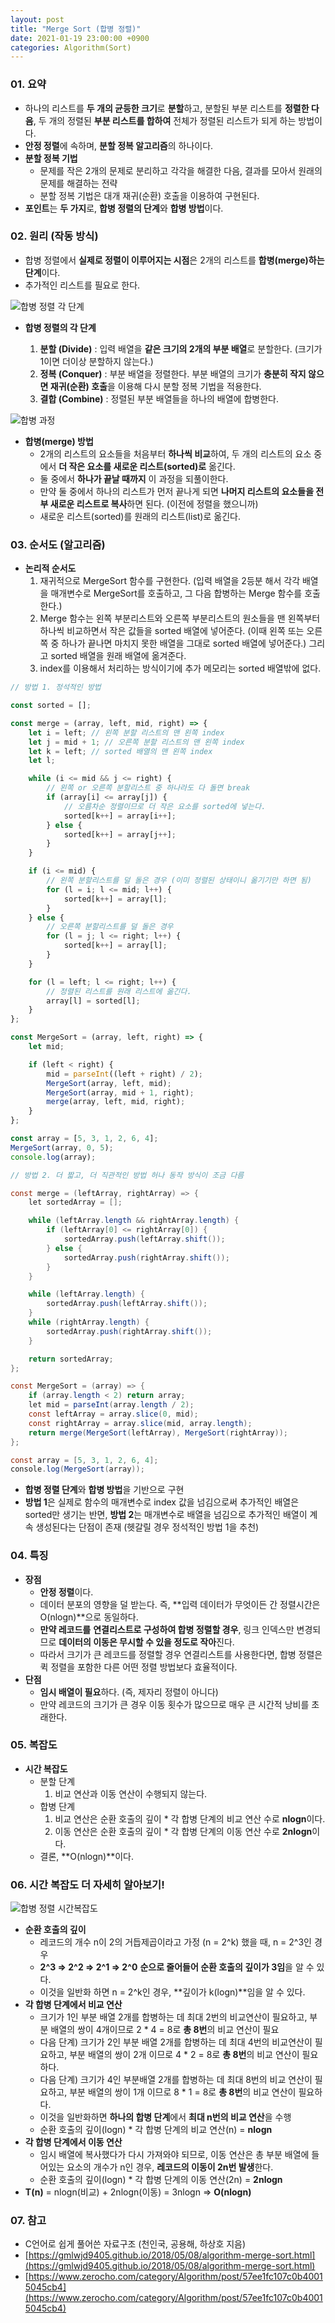 ```yaml
---
layout: post
title: "Merge Sort (합병 정렬)"
date: 2021-01-19 23:00:00 +0900
categories: Algorithm(Sort)
---
```


### 01. 요약

- 하나의 리스트를 **두 개의 균등한 크기**로 **분할**하고, 분할된 부분 리스트를 **정렬한 다음**, 두 개의 정렬된 **부분 리스트를 합하여** 전체가 정렬된 리스트가 되게 하는 방법이다.
- **안정 정렬**에 속하며, **분할 정복 알고리즘**의 하나이다.
- **분할 정복 기법**
  - 문제를 작은 2개의 문제로 분리하고 각각을 해결한 다음, 결과를 모아서 원래의 문제를 해결하는 전략
  - 분할 정복 기법은 대개 재귀(순환) 호출을 이용하여 구현된다.
- **포인트**는 **두 가지**로, **합병 정렬의 단계**와 **합병 방법**이다.

### 02. 원리 (작동 방식)

- 합병 정렬에서 **실제로 정렬이 이루어지는 시점**은 2개의 리스트를 **합병(merge)하는 단계**이다.
- 추가적인 리스트를 필요로 한다.

![합병 정렬 각 단계](/public/img/Sort/mergesort1.JPG)

- **합병 정렬의 각 단계**

  1. **분할 (Divide)** : 입력 배열을 **같은 크기의 2개의 부분 배열**로 분할한다. (크기가 1이면 더이상 분할하지 않는다.)
  2. **정복 (Conquer)** : 부분 배열을 정렬한다. 부분 배열의 크기가 **충분히 작지 않으면 재귀(순환) 호출**을 이용해 다시 분할 정복 기법을 적용한다.
  3. **결합 (Combine)** : 정렬된 부분 배열들을 하나의 배열에 합병한다.

![합병 과정](/public/img/Sort/mergesort2.JPG)

- **합병(merge) 방법**
  - 2개의 리스트의 요소들을 처음부터 **하나씩 비교**하여, 두 개의 리스트의 요소 중에서 **더 작은 요소를 새로운 리스트(sorted)로** 옮긴다.
  - 둘 중에서 **하나가 끝날 때까지** 이 과정을 되풀이한다.
  - 만약 둘 중에서 하나의 리스트가 먼저 끝나게 되면 **나머지 리스트의 요소들을 전부 새로운 리스트로 복사**하면 된다. (이전에 정렬을 했으니까)
  - 새로운 리스트(sorted)를 원래의 리스트(list)로 옮긴다.

### 03. 순서도 (알고리즘)

- **논리적 순서도**
  1. 재귀적으로 MergeSort 함수를 구현한다. (입력 배열을 2등분 해서 각각 배열을 매개변수로 MergeSort를 호출하고, 그 다음 합병하는 Merge 함수를 호출한다.)
  2. Merge 함수는 왼쪽 부분리스트와 오른쪽 부분리스트의 원소들을 맨 왼쪽부터 하나씩 비교하면서 작은 값들을 sorted 배열에 넣어준다. (이때 왼쪽 또는 오른쪽 중 하나가 끝나면 마치지 못한 배열을 그대로 sorted 배열에 넣어준다.) 그리고 sorted 배열을 원래 배열에 옮겨준다.
  3. index를 이용해서 처리하는 방식이기에 추가 메모리는 sorted 배열밖에 없다.

```jsx
// 방법 1. 정석적인 방법

const sorted = [];

const merge = (array, left, mid, right) => {
	let i = left; // 왼쪽 분할 리스트의 맨 왼쪽 index
	let j = mid + 1; // 오른쪽 분할 리스트의 맨 왼쪽 index
	let k = left; // sorted 배열의 맨 왼쪽 index
	let l;

	while (i <= mid && j <= right) {
		// 왼쪽 or 오른쪽 분할리스트 중 하나라도 다 돌면 break
		if (array[i] <= array[j]) {
			// 오름차순 정렬이므로 더 작은 요소를 sorted에 넣는다.
			sorted[k++] = array[i++];
		} else {
			sorted[k++] = array[j++];
		}
	}

	if (i <= mid) {
		// 왼쪽 분할리스트를 덜 돌은 경우 (이미 정렬된 상태이니 옮기기만 하면 됨)
		for (l = i; l <= mid; l++) {
			sorted[k++] = array[l];
		}
	} else {
		// 오른쪽 분할리스트를 덜 돌은 경우
		for (l = j; l <= right; l++) {
			sorted[k++] = array[l];
		}
	}

	for (l = left; l <= right; l++) {
		// 정렬된 리스트를 원래 리스트에 옮긴다.
		array[l] = sorted[l];
	}
};

const MergeSort = (array, left, right) => {
	let mid;

	if (left < right) {
		mid = parseInt((left + right) / 2);
		MergeSort(array, left, mid);
		MergeSort(array, mid + 1, right);
		merge(array, left, mid, right);
	}
};

const array = [5, 3, 1, 2, 6, 4];
MergeSort(array, 0, 5);
console.log(array);
```

```java
// 방법 2. 더 짧고, 더 직관적인 방법 허나 동작 방식이 조금 다름

const merge = (leftArray, rightArray) => {
	let sortedArray = [];

	while (leftArray.length && rightArray.length) {
		if (leftArray[0] <= rightArray[0]) {
			sortedArray.push(leftArray.shift());
		} else {
			sortedArray.push(rightArray.shift());
		}
	}

	while (leftArray.length) {
		sortedArray.push(leftArray.shift());
	}
	while (rightArray.length) {
		sortedArray.push(rightArray.shift());
	}

	return sortedArray;
};

const MergeSort = (array) => {
	if (array.length < 2) return array;
	let mid = parseInt(array.length / 2);
	const leftArray = array.slice(0, mid);
	const rightArray = array.slice(mid, array.length);
	return merge(MergeSort(leftArray), MergeSort(rightArray));
};

const array = [5, 3, 1, 2, 6, 4];
console.log(MergeSort(array));
```

- **합병 정렬 단계**와 **합병 방법**을 기반으로 구현
- **방법 1**은 실제로 함수의 매개변수로 index 값을 넘김으로써 추가적인 배열은 sorted만 생기는 반면, **방법 2**는 매개변수로 배열을 넘김으로 추가적인 배열이 계속 생성된다는 단점이 존재 (헷갈릴 경우 정석적인 방법 1을 추천)

### 04. 특징

- **장점**
  - **안정 정렬**이다.
  - 데이터 분포의 영향을 덜 받는다. 즉, **입력 데이터가 무엇이든 간 정렬시간은 O(nlogn)**으로 동일하다.
  - **만약 레코드를** **연결리스트로 구성하여 합병 정렬할 경우**, 링크 인덱스만 변경되므로 **데이터의 이동은 무시할 수 있을 정도로 작아**진다.
  - 따라서 크기가 큰 레코드를 정렬할 경우 연결리스트를 사용한다면, 합병 정렬은 퀵 정렬을 포함한 다른 어떤 정렬 방법보다 효율적이다.
- **단점**
  - **임시 배열이 필요**하다. (즉, 제자리 정렬이 아니다)
  - 만약 레코드의 크기가 큰 경우 이동 횟수가 많으므로 매우 큰 시간적 낭비를 초래한다.

### 05. 복잡도

- **시간 복잡도**
  - 분할 단계
    1. 비교 연산과 이동 연산이 수행되지 않는다.
  - 합병 단계
    1. 비교 연산은 순환 호출의 깊이 \* 각 합병 단계의 비교 연산 수로 **nlogn**이다.
    2. 이동 연산은 순환 호출의 깊이 \* 각 합병 단계의 이동 연산 수로 **2nlogn**이다.
  - 결론, **O(nlogn)**이다.

### 06. 시간 복잡도 더 자세히 알아보기!

![합병 정렬 시간복잡도](/public/img/Sort/mergesort3.JPG)

- **순환 호출의 깊이**
  - 레코드의 개수 n이 2의 거듭제곱이라고 가정 (n = 2^k) 했을 때, n = 2^3인 경우
  - **2^3 ⇒ 2^2 ⇒ 2^1 ⇒ 2^0** **순으로 줄어들어 순환 호출의 깊이가 3임**을 알 수 있다.
  - 이것을 일반화 하면 n = 2^k인 경우, **깊이가 k(logn)**임을 알 수 있다.
- **각 합병 단계에서 비교 연산**
  - 크기가 1인 부분 배열 2개를 합병하는 데 최대 2번의 비교연산이 필요하고, 부분 배열의 쌍이 4개이므로 2 \* 4 = 8로 **총 8번**의 비교 연산이 필요
  - 다음 단계) 크기가 2인 부분 배열 2개를 합병하는 데 최대 4번의 비교연산이 필요하고, 부분 배열의 쌍이 2개 이므로 4 \* 2 = 8로 **총 8번**의 비교 연산이 필요하다.
  - 다음 단계) 크기가 4인 부분배열 2개를 합병하는 데 최대 8번의 비교 연산이 필요하고, 부분 배열의 쌍이 1개 이므로 8 \* 1 = 8로 **총 8번**의 비교 연산이 필요하다.
  - 이것을 일반화하면 **하나의 합병 단계**에서 **최대 n번의 비교 연산**을 수행
  - 순환 호출의 깊이(logn) \* 각 합병 단계의 비교 연산(n) = **nlogn**
- **각 합병 단계에서 이동 연산**
  - 임시 배열에 복사했다가 다시 가져와야 되므로, 이동 연산은 총 부분 배열에 들어있는 요소의 개수가 n인 경우, **레코드의 이동이 2n번 발생**한다.
  - 순환 호출의 깊이(logn) \* 각 합병 단계의 이동 연산(2n) = **2nlogn**
- **T(n)** = nlogn(비교) + 2nlogn(이동) = 3nlogn ⇒ **O(nlogn)**

### 07. 참고

- C언어로 쉽게 풀어쓴 자료구조 (천인국, 공용해, 하상호 지음)
- [https://gmlwjd9405.github.io/2018/05/08/algorithm-merge-sort.html](https://gmlwjd9405.github.io/2018/05/08/algorithm-merge-sort.html)
- [https://www.zerocho.com/category/Algorithm/post/57ee1fc107c0b40015045cb4](https://www.zerocho.com/category/Algorithm/post/57ee1fc107c0b40015045cb4)
